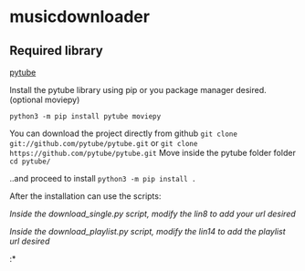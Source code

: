# musicdownloader


## Required library 
 
[pytube](https://pytube.io/en/latest/)

Install the pytube library using pip or you package manager desired.  (optional moviepy) 

`python3 -m pip install pytube moviepy`

You can download the project directly from github
`git clone git://github.com/pytube/pytube.git`
or
`git clone https://github.com/pytube/pytube.git`
Move inside the pytube folder folder
`cd pytube/`

..and proceed to install
`python3 -m pip install .`

After the installation can use the scripts:

*Inside the download_single.py script, modify the lin8 to add your url desired*

*Inside the download_playlist.py script, modify the lin14 to add the playlist url desired*

:*